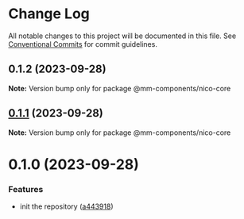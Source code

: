 # Change Log

All notable changes to this project will be documented in this file.
See [Conventional Commits](https://conventionalcommits.org) for commit guidelines.

## 0.1.2 (2023-09-28)

**Note:** Version bump only for package @mm-components/nico-core

## [0.1.1](https://github.com/marcusmourao/Frontend-Monorepo-Workspace/compare/@mm-components/nico-core@0.1.0...@mm-components/nico-core@0.1.1) (2023-09-28)

**Note:** Version bump only for package @mm-components/nico-core

# 0.1.0 (2023-09-28)

### Features

- init the repository ([a443918](https://github.com/marcusmourao/Frontend-Monorepo-Workspace/commit/a4439180590e8df2038bda44b58fcf6562287e5d))

